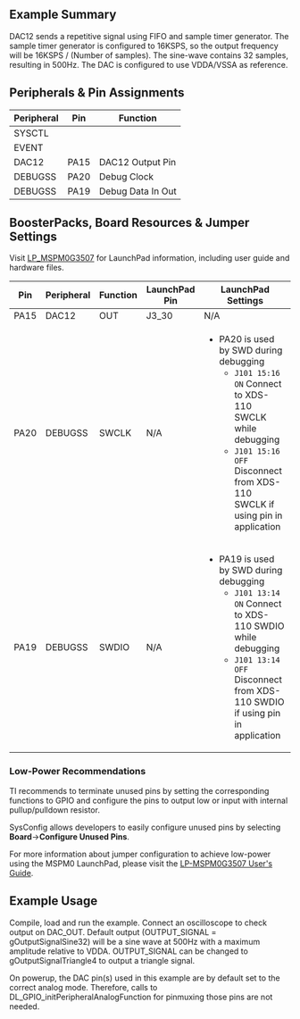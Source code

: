 ## Example Summary

DAC12 sends a repetitive signal using FIFO and sample timer generator.
The sample timer generator is configured to 16KSPS, so the output frequency will be 16KSPS / (Number of samples).
The sine-wave contains 32 samples, resulting in 500Hz.
The DAC is configured to use VDDA/VSSA as reference.

## Peripherals & Pin Assignments

| Peripheral | Pin | Function |
| --- | --- | --- |
| SYSCTL |  |  |
| EVENT |  |  |
| DAC12 | PA15 | DAC12 Output Pin |
| DEBUGSS | PA20 | Debug Clock |
| DEBUGSS | PA19 | Debug Data In Out |

## BoosterPacks, Board Resources & Jumper Settings

Visit [LP_MSPM0G3507](https://www.ti.com/tool/LP-MSPM0G3507) for LaunchPad information, including user guide and hardware files.

| Pin | Peripheral | Function | LaunchPad Pin | LaunchPad Settings |
| --- | --- | --- | --- | --- |
| PA15 | DAC12 | OUT | J3_30 | N/A |
| PA20 | DEBUGSS | SWCLK | N/A | <ul><li>PA20 is used by SWD during debugging<br><ul><li>`J101 15:16 ON` Connect to XDS-110 SWCLK while debugging<br><li>`J101 15:16 OFF` Disconnect from XDS-110 SWCLK if using pin in application</ul></ul> |
| PA19 | DEBUGSS | SWDIO | N/A | <ul><li>PA19 is used by SWD during debugging<br><ul><li>`J101 13:14 ON` Connect to XDS-110 SWDIO while debugging<br><li>`J101 13:14 OFF` Disconnect from XDS-110 SWDIO if using pin in application</ul></ul> |

### Low-Power Recommendations
TI recommends to terminate unused pins by setting the corresponding functions to
GPIO and configure the pins to output low or input with internal
pullup/pulldown resistor.

SysConfig allows developers to easily configure unused pins by selecting **Board**→**Configure Unused Pins**.

For more information about jumper configuration to achieve low-power using the
MSPM0 LaunchPad, please visit the [LP-MSPM0G3507 User's Guide](https://www.ti.com/lit/slau873).

## Example Usage
Compile, load and run the example.
Connect an oscilloscope to check output on DAC_OUT.
Default output (OUTPUT_SIGNAL = gOutputSignalSine32) will be a sine wave at 500Hz with a maximum amplitude relative to VDDA.
OUTPUT_SIGNAL can be changed to gOutputSignalTriangle4 to output a triangle signal.

On powerup, the DAC pin(s) used in this example are by default set to
the correct analog mode. Therefore, calls to
DL_GPIO_initPeripheralAnalogFunction for pinmuxing those pins are not needed.
